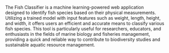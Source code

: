 The Fish Classifier is a machine learning-powered web application designed to identify fish species based on their physical measurements. Utilizing a trained model with input features such as weight, length, height, and width, it offers users an efficient and accurate means to classify various fish species. This tool is particularly useful for researchers, educators, and enthusiasts in the fields of marine biology and fisheries management, providing a quick and reliable way to contribute to biodiversity studies and sustainable aquatic resource management.
